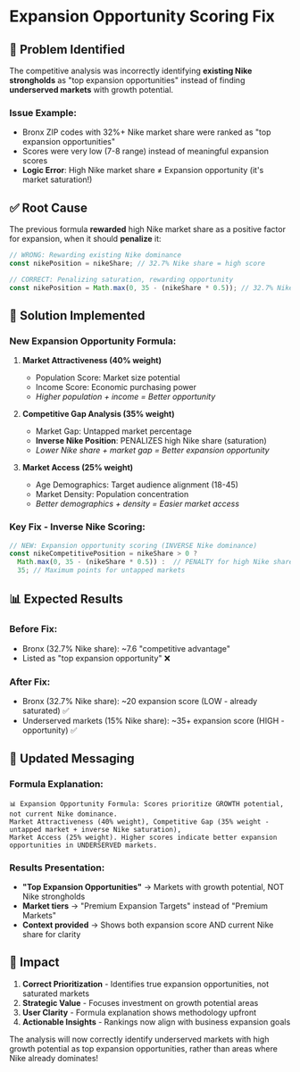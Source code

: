 # Expansion Opportunity Scoring Fix

## 🚨 **Problem Identified**

The competitive analysis was incorrectly identifying **existing Nike strongholds** as "top expansion opportunities" instead of finding **underserved markets** with growth potential.

### **Issue Example:**
- Bronx ZIP codes with 32%+ Nike market share were ranked as "top expansion opportunities"
- Scores were very low (7-8 range) instead of meaningful expansion scores
- **Logic Error**: High Nike market share ≠ Expansion opportunity (it's market saturation!)

## ✅ **Root Cause**

The previous formula **rewarded** high Nike market share as a positive factor for expansion, when it should **penalize** it:

```typescript
// WRONG: Rewarding existing Nike dominance
const nikePosition = nikeShare; // 32.7% Nike share = high score

// CORRECT: Penalizing saturation, rewarding opportunity
const nikePosition = Math.max(0, 35 - (nikeShare * 0.5)); // 32.7% Nike = low expansion score
```

## 🎯 **Solution Implemented**

### **New Expansion Opportunity Formula:**

1. **Market Attractiveness (40% weight)**
   - Population Score: Market size potential
   - Income Score: Economic purchasing power
   - *Higher population + income = Better opportunity*

2. **Competitive Gap Analysis (35% weight)**
   - Market Gap: Untapped market percentage 
   - **Inverse Nike Position**: PENALIZES high Nike share (saturation)
   - *Lower Nike share + market gap = Better expansion opportunity*

3. **Market Access (25% weight)**
   - Age Demographics: Target audience alignment (18-45)
   - Market Density: Population concentration
   - *Better demographics + density = Easier market access*

### **Key Fix - Inverse Nike Scoring:**
```typescript
// NEW: Expansion opportunity scoring (INVERSE Nike dominance)
const nikeCompetitivePosition = nikeShare > 0 ? 
  Math.max(0, 35 - (nikeShare * 0.5)) :  // PENALTY for high Nike share
  35; // Maximum points for untapped markets
```

## 📊 **Expected Results**

### **Before Fix:**
- Bronx (32.7% Nike share): ~7.6 "competitive advantage" 
- Listed as "top expansion opportunity" ❌

### **After Fix:**
- Bronx (32.7% Nike share): ~20 expansion score (LOW - already saturated) ✅
- Underserved markets (15% Nike share): ~35+ expansion score (HIGH - opportunity) ✅

## 🎯 **Updated Messaging**

### **Formula Explanation:**
```
📊 Expansion Opportunity Formula: Scores prioritize GROWTH potential, not current Nike dominance. 
Market Attractiveness (40% weight), Competitive Gap (35% weight - untapped market + inverse Nike saturation), 
Market Access (25% weight). Higher scores indicate better expansion opportunities in UNDERSERVED markets.
```

### **Results Presentation:**
- **"Top Expansion Opportunities"** → Markets with growth potential, NOT Nike strongholds
- **Market tiers** → "Premium Expansion Targets" instead of "Premium Markets" 
- **Context provided** → Shows both expansion score AND current Nike share for clarity

## 🚀 **Impact**

1. **Correct Prioritization** - Identifies true expansion opportunities, not saturated markets
2. **Strategic Value** - Focuses investment on growth potential areas
3. **User Clarity** - Formula explanation shows methodology upfront
4. **Actionable Insights** - Rankings now align with business expansion goals

The analysis will now correctly identify underserved markets with high growth potential as top expansion opportunities, rather than areas where Nike already dominates! 